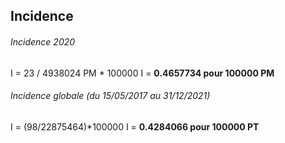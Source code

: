 ## Incidence
###### Incidence 2020

I = 23 / 4938024 PM * 100000
I = **0.4657734 pour 100000 PM**

###### Incidence globale (du 15/05/2017 au 31/12/2021)

I = (98/22875464)*100000
I = **0.4284066 pour 100000 PT**
